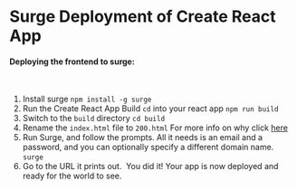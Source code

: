 # Surge Deployment of Create React App

#### Deploying the frontend to surge:
​
1. Install surge `npm install -g surge`
​
1. Run the Create React App Build
`cd` into your react app
`npm run build`
​
1. Switch to the `build` directory 
`cd build`
​
1. Rename the `index.html` file to `200.html`
For more info on why click [here](https://surge.sh/help/adding-a-200-page-for-client-side-routing)
​
1. Run Surge, and follow the prompts. All it needs is an email and a password, and you can optionally specify a different domain name.
`surge`
​
1. Go to the URL it prints out.
​
You did it! Your app is now deployed and ready for the world to see.
